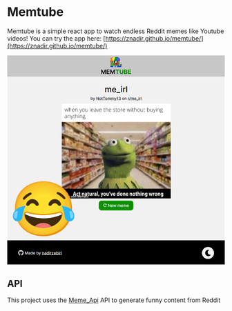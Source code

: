 # Memtube

Memtube is a simple react app to watch endless Reddit memes like Youtube videos! You can try the app here: [https://znadir.github.io/memtube/](https://znadir.github.io/memtube/)

![preview](./src/assets/img/preview.png)

## API

This project uses the [Meme_Api](https://github.com/D3vd/Meme_Api) API to generate funny content from Reddit
